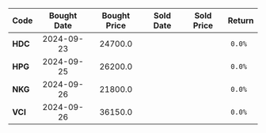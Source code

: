 
| Code  | Bought Date | Bought Price | Sold Date   | Sold Price   | Return  |
| ------|:-----------:|:------------:|:-----------:|:------------:|:-------:|
| **HDC**  | 2024-09-23  | 24700.0      |   |       | `0.0% `     |
| **HPG**  | 2024-09-25  | 26200.0      |   |       | `0.0% `     |
| **NKG**  | 2024-09-26  | 21800.0      |   |       | `0.0% `     |
| **VCI**  | 2024-09-26  | 36150.0      |   |       | `0.0% `     |
